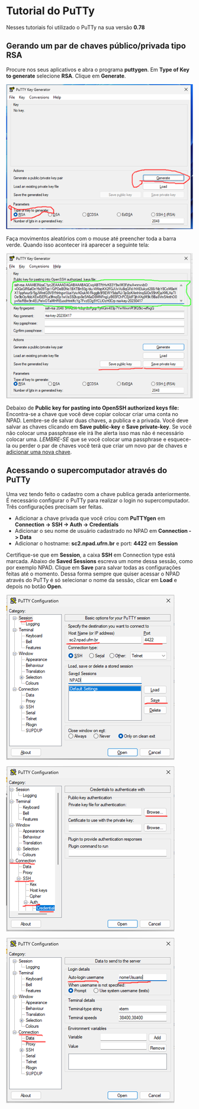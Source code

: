 # Tutorial do PuTTy

Nesses tutoriais foi utilizado o PuTTy na sua versão **0.78**

## Gerando um par de chaves público/privada tipo RSA

Procure nos seus aplicativos e abra o programa **puttygen**.
Em **Type of Key to generate** selecione **RSA**. Clique em **Generate**.

![PuTTyGen](../assets/putty/puttygen_before.png)

Faça movimentos aleatórios com o mouse até preencher toda a barra verde. Quando
isso acontecer irá aparecer a seguinte tela:

![PuTTyGen after](../assets/putty/puttygen_after.png)

Debaixo de **Public key for pasting into OpenSSH authorized keys file:** Encontra-se
a chave que você deve copiar colocar criar uma conta no NPAD. Lembre-se de salvar duas chaves, a publica e a privada. Você deve salvar as chaves clicando em **Save public-key** e **Save private-key**. Se você não colocar uma passphrase ele irá lhe alerta isso mas não é necessário colocar uma. *LEMBRE-SE* que se você colocar uma passphrase e esquece-la ou perder o par de chaves você terá que criar um novo par de chaves e [adicionar uma nova chave](http://npad.ufrn.br/npad/chave).

## Acessando o supercomputador através do PuTTy

Uma vez tendo feito o cadastro com a chave publica gerada anteriormente.
É necessário configurar o PuTTy para realizar o login no supercomputador.
Três configurações precisam ser feitas.

- Adicionar a chave privada que você criou com **PuTTYgen** em **Connection -> SSH -> Auth -> Credentials**
- Adicionar o seu nome de usuário cadastrado no NPAD em **Connection -> Data**
- Adicionar o hostname: **sc2.npad.ufrn.br** e port: **4422** em **Session**

Certifique-se que em **Session**, a caixa **SSH** em Connection type está marcada.
Abaixo de **Saved Sessions** escreva um nome dessa sessão, como por exemplo NPAD.
Clique em **Save** para salvar todas as configurações feitas até o momento.
Dessa forma sempre que quiser acessar o NPAD através do PuTTy é só selecionar o
nome da sessão, clicar em **Load** e depois no botão **Open**.


![PuTTY Config Session](../assets/putty/putty_session.png) 

![PuTTY Config Session](../assets/putty/putty_private_key.png)

![PuTTY Config Session](../assets/putty/putty_username.png)



